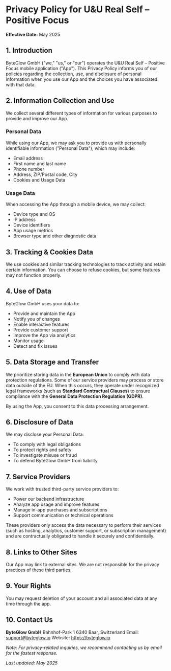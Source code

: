 # Privacy Policy for U&U Real Self – Positive Focus

**Effective Date:** May 2025

## 1. Introduction
ByteGlow GmbH ("we," "us," or "our") operates the U&U Real Self – Positive Focus mobile application ("App"). This Privacy Policy informs you of our policies regarding the collection, use, and disclosure of personal information when you use our App and the choices you have associated with that data.

## 2. Information Collection and Use
We collect several different types of information for various purposes to provide and improve our App.

### Personal Data
While using our App, we may ask you to provide us with personally identifiable information ("Personal Data"), which may include:
- Email address
- First name and last name
- Phone number
- Address, ZIP/Postal code, City
- Cookies and Usage Data

### Usage Data
When accessing the App through a mobile device, we may collect:
- Device type and OS
- IP address
- Device identifiers
- App usage metrics
- Browser type and other diagnostic data

## 3. Tracking & Cookies Data
We use cookies and similar tracking technologies to track activity and retain certain information. You can choose to refuse cookies, but some features may not function properly.

## 4. Use of Data
ByteGlow GmbH uses your data to:
- Provide and maintain the App
- Notify you of changes
- Enable interactive features
- Provide customer support
- Improve the App via analytics
- Monitor usage
- Detect and fix issues

## 5. Data Storage and Transfer
We prioritize storing data in the **European Union** to comply with data protection regulations. Some of our service providers may process or store data outside of the EU. When this occurs, they operate under recognized legal frameworks (such as **Standard Contractual Clauses**) to ensure compliance with the **General Data Protection Regulation (GDPR)**.

By using the App, you consent to this data processing arrangement.

## 6. Disclosure of Data
We may disclose your Personal Data:
- To comply with legal obligations
- To protect rights and safety
- To investigate misuse or fraud
- To defend ByteGlow GmbH from liability

## 7. Service Providers
We work with trusted third-party service providers to:
- Power our backend infrastructure
- Analyze app usage and improve features
- Manage in-app purchases and subscriptions
- Support communication or technical operations

These providers only access the data necessary to perform their services (such as hosting, analytics, customer support, or subscription management) and are contractually obligated to handle it securely and confidentially.

## 8. Links to Other Sites
Our App may link to external sites. We are not responsible for the privacy practices of these third parties.

## 9. Your Rights
You may request deletion of your account and all associated data at any time through the app.

## 10. Contact Us
**ByteGlow GmbH**
Bahnhof-Park 1
6340 Baar, Switzerland
Email: support@byteglow.io
Website: https://byteglow.io

*Note: For privacy-related inquiries, we recommend contacting us by email for the fastest response.*

_Last updated: May 2025_